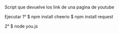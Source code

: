 Script que devuelve los link de una pagina de youtube

Ejecutar
1° 
$  npm install cheerio 
$  npm install request

2° 
$ node you.js
